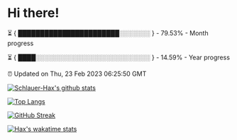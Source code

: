 # Hi there!

⏳ { ███████████████████████░░░░░░░ } - 79.53% - Month progress

⏳ { ████░░░░░░░░░░░░░░░░░░░░░░░░░░ } - 14.59% - Year progress

⏰ Updated on Thu, 23 Feb 2023 06:25:50 GMT


[![Schlauer-Hax's github stats](https://github-readme-stats.vercel.app/api?username=Schlauer-Hax&show_icons=true&theme=dark&count_private=true)](https://github.com/Schlauer-Hax)


[![Top Langs](https://github-readme-stats.vercel.app/api/top-langs/?username=Schlauer-Hax&layout=compact&theme=dark)](https://github.com/Schlauer-Hax?tab=repositories)

[![GitHub Streak](https://streak-stats.demolab.com?user=Schlauer-Hax&theme=dark)](https://git.io/streak-stats)

[![Hax's wakatime stats](https://github-readme-stats.vercel.app/api/wakatime?username=Hax&theme=dark)](https://wakatime.com/@Hax)

